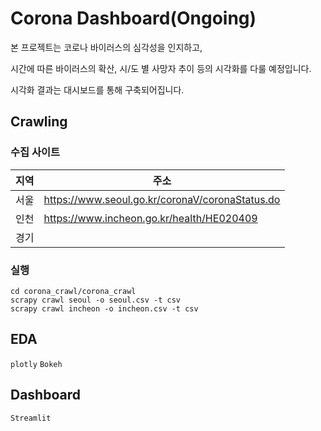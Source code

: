 # Corona Dashboard(Ongoing)

본 프로젝트는 코로나 바이러스의 심각성을 인지하고,

시간에 따른 바이러스의 확산, 시/도 별 사망자 추이 등의 시각화를 다룰 예정입니다.

시각화 결과는 대시보드를 통해 구축되어집니다.


## Crawling

### 수집 사이트
| 지역 | 주소                                            |
|------|-------------------------------------------------|
| 서울 | https://www.seoul.go.kr/coronaV/coronaStatus.do |
| 인천 | https://www.incheon.go.kr/health/HE020409       |
| 경기 |        |


### 실행
```
cd corona_crawl/corona_crawl
scrapy crawl seoul -o seoul.csv -t csv
scrapy crawl incheon -o incheon.csv -t csv
```

## EDA
`plotly`
`Bokeh`

## Dashboard
`Streamlit`
